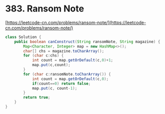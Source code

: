 # 383. Ransom Note

[https://leetcode-cn.com/problems/ransom-note/](https://leetcode-cn.com/problems/ransom-note/)

```java
class Solution {
    public boolean canConstruct(String ransomNote, String magazine) {
        Map<Character, Integer> map = new HashMap<>();
        char[] chs = magazine.toCharArray();
        for (char c:chs) {
            int count = map.getOrDefault(c,0)+1;
            map.put(c,count);
        }
        for (char c:ransomNote.toCharArray()) {
            int count = map.getOrDefault(c,0);
            if(count==0) return false;
            map.put(c, count-1);
        }
        return true;
    }
}
```


